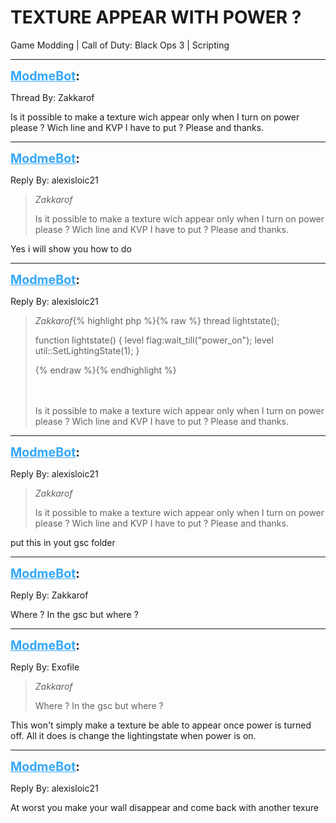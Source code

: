 # TEXTURE APPEAR WITH POWER ?
Game Modding | Call of Duty: Black Ops 3 | Scripting

---
<strong style="font-size: 1.4em;"><span style="text-decoration: underline;text-decoration-color: #34a7f9;"><span style="color:#34a7f9;">ModmeBot</span></span>:</strong>

<p>Thread By: Zakkarof<br /><p style="text-align:left;">Is it possible to make a texture wich appear only when I turn on power please ? Wich line and KVP I have to put  ? Please and thanks.</p></p>

---
<strong style="font-size: 1.4em;"><span style="text-decoration: underline;text-decoration-color: #34a7f9;"><span style="color:#34a7f9;">ModmeBot</span></span>:</strong>

<p>Reply By: alexisloic21<br /><blockquote><em>Zakkarof</em><p style="text-align:left;">Is it possible to make a texture wich appear only when I turn on power please ? Wich line and KVP I have to put  ? Please and thanks.</p></blockquote>Yes i will show you how to do</p>

---
<strong style="font-size: 1.4em;"><span style="text-decoration: underline;text-decoration-color: #34a7f9;"><span style="color:#34a7f9;">ModmeBot</span></span>:</strong>

<p>Reply By: alexisloic21<br /><blockquote><em>Zakkarof</em>{% highlight php %}{% raw %}
thread lightstate();

function lightstate()
{
	level flag:wait_till("power_on");
	level util::SetLightingState(1);
}

{% endraw %}{% endhighlight %}
<br /><br /><br /><p style="text-align:left;">Is it possible to make a texture wich appear only when I turn on power please ? Wich line and KVP I have to put  ? Please and thanks.</p></blockquote><p style="text-align:left;"></p></p>

---
<strong style="font-size: 1.4em;"><span style="text-decoration: underline;text-decoration-color: #34a7f9;"><span style="color:#34a7f9;">ModmeBot</span></span>:</strong>

<p>Reply By: alexisloic21<br /><blockquote><em>Zakkarof</em><p style="text-align:left;">Is it possible to make a texture wich appear only when I turn on power please ? Wich line and KVP I have to put  ? Please and thanks.</p></blockquote><p style="text-align:left;">put this in yout gsc folder </p></p>

---
<strong style="font-size: 1.4em;"><span style="text-decoration: underline;text-decoration-color: #34a7f9;"><span style="color:#34a7f9;">ModmeBot</span></span>:</strong>

<p>Reply By: Zakkarof<br /><p style="text-align:left;">Where ? In the gsc but where ? </p></p>

---
<strong style="font-size: 1.4em;"><span style="text-decoration: underline;text-decoration-color: #34a7f9;"><span style="color:#34a7f9;">ModmeBot</span></span>:</strong>

<p>Reply By: Exofile<br /><blockquote><em>Zakkarof</em><p style="text-align:left;">Where ? In the gsc but where ? </p></blockquote><p style="text-align:left;">This won&#39;t simply make a texture be able to appear once power is turned off. All it does is change the lightingstate when power is on.</p></p>

---
<strong style="font-size: 1.4em;"><span style="text-decoration: underline;text-decoration-color: #34a7f9;"><span style="color:#34a7f9;">ModmeBot</span></span>:</strong>

<p>Reply By: alexisloic21<br /><p style="text-align:left;">At worst you make your wall disappear and come back with another texure </p></p>

